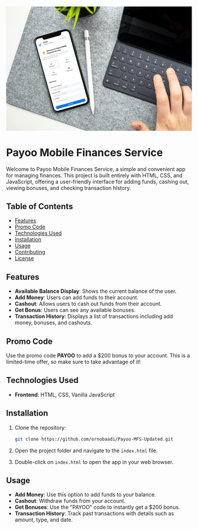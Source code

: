 ![Payoo MFS banner](Payoo-MFS-Mockup.png)
# Payoo Mobile Finances Service

Welcome to Payoo Mobile Finances Service, a simple and convenient app for managing finances. This project is built entirely with HTML, CSS, and JavaScript, offering a user-friendly interface for adding funds, cashing out, viewing bonuses, and checking transaction history.

## Table of Contents

- [Features](#features)
- [Promo Code](#promo-code)
- [Technologies Used](#technologies-used)
- [Installation](#installation)
- [Usage](#usage)
- [Contributing](#contributing)
- [License](#license)

## Features

- **Available Balance Display**: Shows the current balance of the user.
- **Add Money**: Users can add funds to their account.
- **Cashout**: Allows users to cash out funds from their account.
- **Get Bonus**: Users can see any available bonuses.
- **Transaction History**: Displays a list of transactions including add money, bonuses, and cashouts.

## Promo Code

Use the promo code **PAYOO** to add a $200 bonus to your account. This is a limited-time offer, so make sure to take advantage of it!

## Technologies Used

- **Frontend**: HTML, CSS, Vanilla JavaScript

## Installation

1. Clone the repository:

    ```bash
    git clone https://github.com/ornobaadi/Payoo-MFS-Updated.git
    ```

2. Open the project folder and navigate to the `index.html` file.

3. Double-click on `index.html` to open the app in your web browser.

## Usage

- **Add Money**: Use this option to add funds to your balance.
- **Cashout**: Withdraw funds from your account.
- **Get Bonuses**: Use the "PAYOO" code to instantly get a $200 bonus.
- **Transaction History**: Track past transactions with details such as amount, type, and date.
